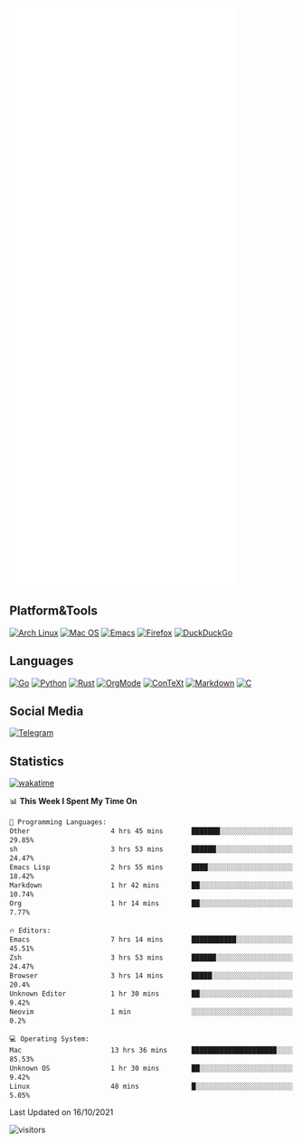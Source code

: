 ![Metrics](https://github.com/SteamedFish/SteamedFish/blob/master/github-metrics.svg)

## Platform&Tools

[![Arch Linux](https://img.shields.io/badge/ArchLinux-1793D1?logo=arch-linux&logoColor=fff&style=flat-square)](https://archlinux.org/)
[![Mac OS](https://img.shields.io/badge/MacOS-000000?style=flat-square&logo=macos&logoColor=F0F0F0)](https://www.apple.com/macos/)
[![Emacs](https://img.shields.io/badge/Emacs-%237F5AB6.svg?&style=flat-square&logo=gnu-emacs&logoColor=white)](https://www.gnu.org/software/emacs/)
[![Firefox](https://img.shields.io/badge/Firefox-FF7139?style=flat-square&logo=Firefox-Browser&logoColor=white)](https://firefox.com/)
[![DuckDuckGo](https://img.shields.io/badge/DuckDuckGo-DE5833?style=flat-square&logo=DuckDuckGo&logoColor=white)](https://duckduckgo.com/)

## Languages

[![Go](https://img.shields.io/badge/Golang-%2300ADD8.svg?style=flat-square&logo=go&logoColor=white)](https://golang.org/)
[![Python](https://img.shields.io/badge/Python-3670A0?style=flat-square&logo=python&logoColor=ffdd54)](https://www.python.org/)
[![Rust](https://img.shields.io/badge/Rust-%23000000.svg?style=flat-square&logo=rust&logoColor=white)](https://www.rust-lang.org/)
[![OrgMode](https://img.shields.io/badge/OrgMode-%23000000.svg?style=flat-square&logo=org&logoColor=white)](https://orgmode.org/)
[![ConTeXt](https://img.shields.io/badge/ConTeXt-%23008080.svg?style=flat-square&logo=latex&logoColor=white)](https://contextgarden.net/)
[![Markdown](https://img.shields.io/badge/MarkDown-%23000000.svg?style=flat-square&logo=markdown&logoColor=white)](https://daringfireball.net/projects/markdown/)
[![C](https://img.shields.io/badge/C-%2300599C.svg?style=flat-square&logo=c&logoColor=white)](https://www.iso.org/standard/74528.html)

## Social Media

[![Telegram](https://img.shields.io/badge/SteamedFish-2CA5E0?style=social&logo=telegram&logoColor=white)](https://t.me/SteamedFish)

## Statistics
[![wakatime](https://wakatime.com/badge/user/168280d6-fcf2-4b4f-ad3a-dc4612f35b38.svg)](https://wakatime.com/@168280d6-fcf2-4b4f-ad3a-dc4612f35b38)

<!--START_SECTION:waka-->
📊 **This Week I Spent My Time On** 

```text
💬 Programming Languages: 
Other                    4 hrs 45 mins       ███████░░░░░░░░░░░░░░░░░░   29.85% 
sh                       3 hrs 53 mins       ██████░░░░░░░░░░░░░░░░░░░   24.47% 
Emacs Lisp               2 hrs 55 mins       ████░░░░░░░░░░░░░░░░░░░░░   18.42% 
Markdown                 1 hr 42 mins        ██░░░░░░░░░░░░░░░░░░░░░░░   10.74% 
Org                      1 hr 14 mins        ██░░░░░░░░░░░░░░░░░░░░░░░   7.77%

🔥 Editors: 
Emacs                    7 hrs 14 mins       ███████████░░░░░░░░░░░░░░   45.51% 
Zsh                      3 hrs 53 mins       ██████░░░░░░░░░░░░░░░░░░░   24.47% 
Browser                  3 hrs 14 mins       █████░░░░░░░░░░░░░░░░░░░░   20.4% 
Unknown Editor           1 hr 30 mins        ██░░░░░░░░░░░░░░░░░░░░░░░   9.42% 
Neovim                   1 min               ░░░░░░░░░░░░░░░░░░░░░░░░░   0.2%

💻 Operating System: 
Mac                      13 hrs 36 mins      █████████████████████░░░░   85.53% 
Unknown OS               1 hr 30 mins        ██░░░░░░░░░░░░░░░░░░░░░░░   9.42% 
Linux                    48 mins             █░░░░░░░░░░░░░░░░░░░░░░░░   5.05%

```


 Last Updated on 16/10/2021
<!--END_SECTION:waka-->

![visitors](https://visitor-badge.laobi.icu/badge?page_id=SteamedFish.SteamedFish)
